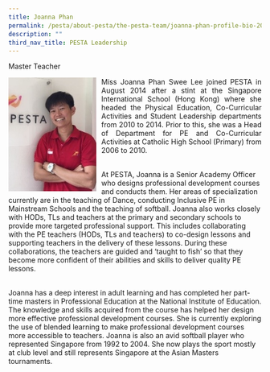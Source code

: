 ```yaml
---
title: Joanna Phan
permalink: /pesta/about-pesta/the-pesta-team/joanna-phan-profile-bio-2019/
description: ""
third_nav_title: PESTA Leadership
---
```

Master Teacher

<p style="float:left; margin: 0 10px 0px 0">
<img src="/images/joanna-phan-swee-lee.jpeg" alt="Joanna Phan" style="width:175px" /></p>
<p style="text-align:justify">
Miss Joanna Phan Swee Lee joined PESTA in August 2014 after a stint at the Singapore International School (Hong Kong) where she headed the Physical Education, Co-Curricular Activities and Student Leadership departments from 2010 to 2014. Prior to this, she was a Head of Department for PE and Co-Curricular Activities at Catholic High School (Primary) from 2006 to 2010.<br><br>
	
At PESTA, Joanna is a Senior Academy Officer who designs professional development courses and conducts them. Her areas of specialization currently are in the teaching of Dance, conducting Inclusive PE in Mainstream Schools and the teaching of softball. Joanna also works closely with HODs, TLs and teachers at the primary and secondary schools to provide more targeted professional support. This includes collaborating with the PE teachers (HODs, TLs and teachers) to co-design lessons and supporting teachers in the delivery of these lessons. During these collaborations, the teachers are guided and ‘taught to fish’ so that they become more confident of their abilities and skills to deliver quality PE lessons.<br><br>

Joanna has a deep interest in adult learning and has completed her part-time masters in Professional Education at the National Institute of Education. The knowledge and skills acquired from the course has helped her design more effective professional development courses. She is currently exploring the use of blended learning to make professional development courses more accessible to teachers. Joanna is also an avid softball player who represented Singapore from 1992 to 2004. She now plays the sport mostly at club level and still represents Singapore at the Asian Masters tournaments.</p>